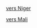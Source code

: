 
[vers Niger](https://github.com/Youssef-NAIM/labyrinthe/blob/main/Niger.md)

[vers Mali](https://github.com/Youssef-NAIM/labyrinthe/blob/main/Mali.md)